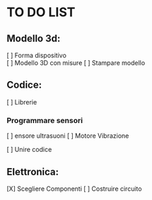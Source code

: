 # TO DO LIST
## Modello 3d:
[ ] Forma dispositivo	
[ ] Modello 3D con misure
[ ] Stampare modello	

## Codice:	
[ ] Librerie

### Programmare sensori	
[ ] ensore ultrasuoni
[ ] Motore Vibrazione

[ ] Unire codice	

## Elettronica:	
[X] Scegliere Componenti
[ ] Costruire circuito
